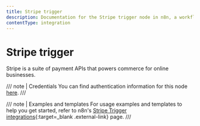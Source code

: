 ```yaml
---
title: Stripe trigger
description: Documentation for the Stripe trigger node in n8n, a workflow automation platform. Includes details of operations and configuration, and links to examples and credentials information.
contentType: integration
---
```


# Stripe trigger

Stripe is a suite of payment APIs that powers commerce for online businesses.

/// note | Credentials
You can find authentication information for this node [here](/integrations/builtin/credentials/stripe/).
///

///  note  | Examples and templates
For usage examples and templates to help you get started, refer to n8n's [Stripe Trigger integrations](https://n8n.io/integrations/stripe-trigger/){:target=_blank .external-link} page.
///
